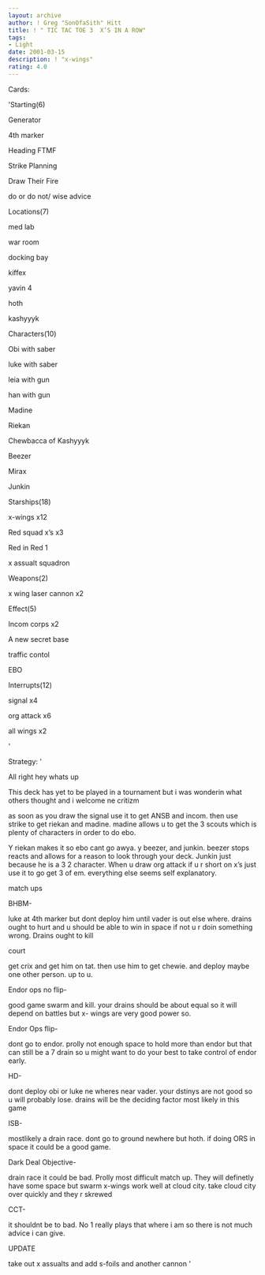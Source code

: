 ```yaml
---
layout: archive
author: ! Greg "SonOfaSith" Hitt
title: ! " TIC TAC TOE 3  X’S IN A ROW"
tags:
- Light
date: 2001-03-15
description: ! "x-wings"
rating: 4.0
---
```

Cards: 

'Starting(6)

Generator

4th marker

Heading FTMF

Strike Planning

Draw Their Fire

do or do not/ wise advice


Locations(7)

med lab

war room

docking bay

kiffex

yavin 4

hoth 

kashyyyk


Characters(10)

Obi with saber

luke with saber

leia with gun

han with gun

Madine 

Riekan

Chewbacca of Kashyyyk

Beezer

Mirax

Junkin


Starships(18)

x-wings x12

Red squad x’s x3

Red in Red 1

x assualt squadron


Weapons(2)

x wing laser cannon x2


Effect(5)

Incom corps x2

A new secret base

traffic contol

EBO


Interrupts(12)

signal x4

org attack x6

all wings x2


'

Strategy: '

All right hey whats up


This deck has yet to be played in a tournament but i was wonderin what others thought and i welcome ne critizm


as soon as you draw the signal use it to get ANSB and incom.  then use strike to get riekan and madine.  madine allows u to get the 3 scouts which is plenty of characters in order to do ebo.

Y riekan makes it so ebo cant go awya.  y beezer, and junkin.  beezer stops reacts and allows for a reason to look through your deck.  Junkin just because he is a 3 2 character.  When u draw org attack if u r short on x’s just use it to go get 3 of em.  everything else seems self explanatory.


match ups


BHBM-

luke at 4th marker but dont deploy him until vader is out else where.  drains ought to hurt and u should be able to win in space if not u r doin something wrong.  Drains ought to kill


court

get crix and get him on tat. then use him to get chewie.  and deploy maybe one other person.  up to u.


Endor ops no flip-

good game swarm and kill. your drains should be about equal so it will depend on battles but x- wings are very good power so.


Endor Ops flip-

dont go to endor. prolly not enough space to hold more than endor but that can still be a 7 drain so u might want to do your best to take control of endor early.


HD-

dont deploy obi or luke ne wheres near vader.  your dstinys are not good so u will probably lose. drains will be the deciding factor most likely in this game


ISB-

mostlikely a drain race.  dont go to ground newhere but hoth.  if doing ORS in space it could be a good game.


Dark Deal Objective-

drain race it could be bad.  Prolly most difficult match up.  They will definetly have some space but swarm x-wings work well at cloud city.  take cloud city over quickly and they r skrewed


CCT-

it shouldnt be to bad.  No 1 really plays that where i am so there is not much advice i can give.



UPDATE

take out x assualts and add s-foils and another cannon '